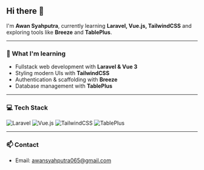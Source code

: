 ## Hi there 👋

I'm **Awan Syahputra**, currently learning **Laravel, Vue.js, TailwindCSS** and exploring tools like **Breeze** and **TablePlus**.  

---

### 🌱 What I'm learning
- Fullstack web development with **Laravel & Vue 3**  
- Styling modern UIs with **TailwindCSS**  
- Authentication & scaffolding with **Breeze**  
- Database management with **TablePlus**

---

### 💻 Tech Stack
![Laravel](https://img.shields.io/badge/Laravel-F9533C?style=for-the-badge&logo=laravel&logoColor=white)
![Vue.js](https://img.shields.io/badge/Vue.js-35495E?style=for-the-badge&logo=vue.js&logoColor=4FC08D)
![TailwindCSS](https://img.shields.io/badge/TailwindCSS-06B6D4?style=for-the-badge&logo=tailwind-css&logoColor=white)
![TablePlus](https://img.shields.io/badge/TablePlus-1D1D1D?style=for-the-badge&logo=tableplus&logoColor=white)

---

### 📫 Contact
- Email: [awansyahputra065@gmail.com](mailto:your-email@example.com)
